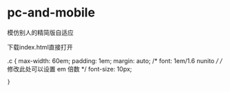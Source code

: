 # pc-and-mobile
模仿别人的精简版自适应

下载index.html直接打开


.c {
		max-width: 60em;
		padding: 1em;
		margin: auto;
		/* font: 1em/1.6 nunito */
    /* 修改此处可以设置 em 倍数 */
		font-size: 10px;
   
	}
